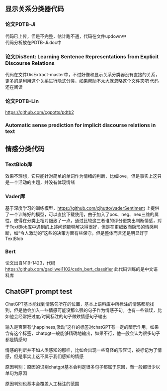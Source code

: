 
显示关系分类器代码
------
### 论文PDTB-Ji

  代码已上传，但是不完整，估计跑不通，代码在文件updown中  
  代码分析放在PDTB-Ji.doc中
  

### 论文DisSent: Learning Sentence Representations from Explicit Discourse Relations
  代码在文件DisExtract-master中，不过好像和显示关系分类器没有直接的关系，更多的是利用这个关系进行隐式分类，如果帮助不太大就忽略这个文件夹吧 
  代码还在阅读  

### 论文PDTB-Lin
  https://github.com/cgpotts/pdtb2  
### Automatic sense prediction for implicit discourse relations in text

情感分类代码
------
### TextBlob库
  效果不理想，它只能针对简单的单词作为情绪的判断，比如love，但是事实上这只是一个活动的主题，并没有体现情绪
  
### Vader库
  基于深度学习的训练模型，https://github.com/cjhutto/vaderSentiment 上提供了一个训练好的模型，可以直接下载使用，由于加入了pos、neg、neu三维的属性，使得在分类上相对细致了一点，通过比较这三者谁的评分更突出判断情感，对于TextBlob库中遇到的上述问题能够解决得很好，但是在更细致而隐形的情感判断，如“令人激动的”这些的决策方面有些保守。但是整体而言还是明显好于TextBlob
  
### Bert
  论文出自N19-1423，代码 https://github.com/gaoliwei1102/csdn_bert_classifier 此代码训练的是中文语料库
  

ChatGPT prompt test
------
  ChatGPT基本能找到情感句所在的位置，基本上语料库中所标注的情感都能找到，但是他会加入一些情感可能没那么强的句子作为情感子句。也有一些错误，比如他会经常把过度/时间标注的句子做欸情感句子输出
  
  输入是否带有“,happiness,激动”这样的标签对chatGPT有一定的暗示作用，如果含有这个标签，chatpgt一般能够精确地输出，如果不行，他一般会认为很多句子都是情感句
  
  情感的判断并不如人类感知的那样，比如会出现一些奇怪的形容词，被标记为了情感，但是事实上这不属于我们感知的情感
  
  原因判别：原因的识别chatgpt基本会判定很多句子都属于原因，而一般都很少以单句为原因
  
  原因判别也基本会覆盖人工标注的范围
  
  
  
